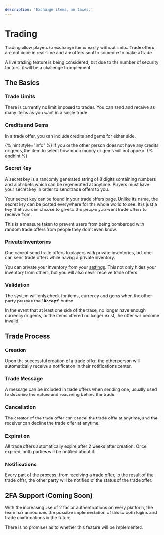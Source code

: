 ```yaml
---
description: 'Exchange items, no taxes.'
---
```


# Trading

Trading allow players to exchange items easily without limits. Trade offers are not done in real-time and are offers sent to someone to make a trade.

A live trading feature is being considered, but due to the number of security factors, it will be a challenge to implement.

## The Basics

### Trade Limits

There is currently no limit imposed to trades. You can send and receive as many items as you want in a single trade.

### Credits and Gems

In a trade offer, you can include credits and gems for either side.

{% hint style="info" %}
If you or the other person does not have any credits or gems, the item to select how much money or gems will not appear.
{% endhint %}

### Secret Key

A secret key is a randomly generated string of 8 digits containing numbers and alphabets which can be regenerated at anytime. Players must have your secret key in order to send trade offers to you.  
  
Your secret key can be found in your trade offers page. Unlike its name, the secret key can be posted everywhere for the whole world to see. It is just a key that you can choose to give to the people you want trade offers to receive from.  
  
This is a measure taken to prevent users from being bombarded with random trade offers from people they don't even know.

### Private Inventories

One cannot send trade offers to players with private inventories, but one can send trade offers while having a private inventory.

You can private your inventory from your [settings](https://titan.tf/settings). This not only hides your inventory from others, but you will also never receive trade offers.

### Validation

The system will only check for items, currency and gems when the other party presses the '**Accept**' button.  
  
In the event that at least one side of the trade, no longer have enough currency or gems, or the items offered no longer exist, the offer will become invalid.

## Trade Process

### Creation

Upon the successful creation of a trade offer, the other person will automatically receive a notification in their notifications center.

### Trade Message

A message can be included in trade offers when sending one, usually used to describe the nature and reasoning behind the trade.

### Cancellation

The creator of the trade offer can cancel the trade offer at anytime, and the receiver can decline the trade offer at anytime.

### Expiration

All trade offers automatically expire after 2 weeks after creation. Once expired, both parties will be notified about it.

### Notifications

Every part of the process, from receiving a trade offer, to the result of the trade offer, the other party will be notified of the status of the trade offer.

## 2FA Support \(Coming Soon\)

With the increasing use of 2 factor authentications on every platform, the team has announced the possible implementation of this to both logins and trade confirmations in the future.

There is no promises as to whether this feature will be implemented.


